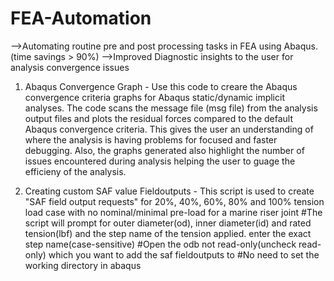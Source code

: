 # FEA-Automation
-->Automating routine pre and post processing tasks in FEA using Abaqus.(time savings > 90%)
-->Improved Diagnostic insights to the user for analysis convergence issues 

1. Abaqus Convergence Graph -
Use this code to creare the Abaqus convergence criteria graphs for Abaqus static/dynamic implicit analyses. The code scans the message file (msg file) from the analysis output files and plots the residual forces compared to the default Abaqus convergence criteria. This gives the user an understanding of where the analysis is having problems for focused and faster debugging. Also, the graphs generated also highlight the number of issues encountered during analysis helping the user to guage the efficieny of the analysis.

2. Creating custom SAF value Fieldoutputs - 
This script is used to create "SAF field output requests" for 20%, 40%, 60%, 80% and 100% tension load case with no nominal/minimal pre-load for a marine riser joint
#The script will prompt for outer diameter(od), inner diameter(id) and rated tension(lbf) and the step name of the tension applied. enter the exact step name(case-sensitive)
#Open the odb not read-only(uncheck read-only) which you want to add the saf fieldoutputs to
#No need to set the working directory in abaqus


